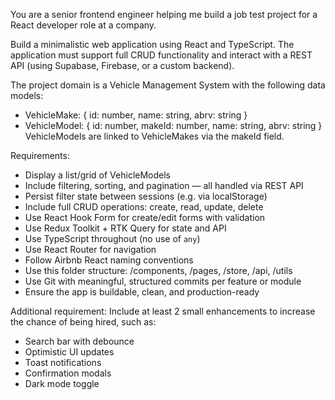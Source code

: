 You are a senior frontend engineer helping me build a job test project for a React developer role at a company.

Build a minimalistic web application using React and TypeScript. The application must support full CRUD functionality and interact with a REST API (using Supabase, Firebase, or a custom backend).

The project domain is a Vehicle Management System with the following data models:
- VehicleMake: { id: number, name: string, abrv: string }
- VehicleModel: { id: number, makeId: number, name: string, abrv: string }
VehicleModels are linked to VehicleMakes via the makeId field.

Requirements:
- Display a list/grid of VehicleModels
- Include filtering, sorting, and pagination — all handled via REST API
- Persist filter state between sessions (e.g. via localStorage)
- Include full CRUD operations: create, read, update, delete
- Use React Hook Form for create/edit forms with validation
- Use Redux Toolkit + RTK Query for state and API
- Use TypeScript throughout (no use of `any`)
- Use React Router for navigation
- Follow Airbnb React naming conventions
- Use this folder structure:
  /components, /pages, /store, /api, /utils
- Use Git with meaningful, structured commits per feature or module
- Ensure the app is buildable, clean, and production-ready

Additional requirement:
Include at least 2 small enhancements to increase the chance of being hired, such as:
- Search bar with debounce
- Optimistic UI updates
- Toast notifications
- Confirmation modals
- Dark mode toggle